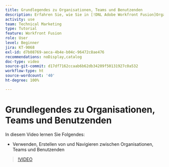 ```yaml
---
title: Grundlegendes zu Organisationen, Teams und Benutzenden
description: Erfahren Sie, wie Sie in [!DNL Adobe Workfront Fusion]Organisationen, Teams und Benutzende verwenden, erstellen und zwischen ihnen navigieren können.
activity: use
team: Technical Marketing
type: Tutorial
feature: Workfront Fusion
role: User
level: Beginner
jira: KT-9068
exl-id: d7b08769-aeca-4b4e-b04c-96472c8ae476
recommendations: noDisplay,catalog
doc-type: video
source-git-commit: d17df7162ccaab6b62db34209f50131927c0a532
workflow-type: ht
source-wordcount: '40'
ht-degree: 100%

---
```


# Grundlegendes zu Organisationen, Teams und Benutzenden

In diesem Video lernen Sie Folgendes:

* Verwenden, Erstellen von und Navigieren zwischen Organisationen, Teams und Benutzenden

>[!VIDEO](https://video.tv.adobe.com/v/335309/?quality=12&learn=on&enablevpops)
